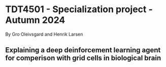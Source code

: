 # TDT4501 - Specialization project - Autumn 2024
By Gro Oleivsgard and Henrik Larsen


## Explaining a deep deinforcement learning agent for comperison with grid cells in biological brain